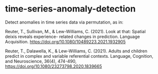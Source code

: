 # time-series-anomaly-detection
Detect anomalies in time series data via permutation, as in:

Reuter, T., Sullivan, M., & Lew-Williams, C. (2021). Look at that: Spatial deixis reveals experience- related changes in prediction. Language Acquisition. https://doi.org/10.1080/10489223.2021.1932905

Reuter, T., Dalawella, K., & Lew-Williams, C. (2021). Adults and children predict in complex and variable referential contexts. Language, Cognition, and Neuroscience, 36(4), 474-490, https://doi.org/10.1080/23273798.2020.1839665
